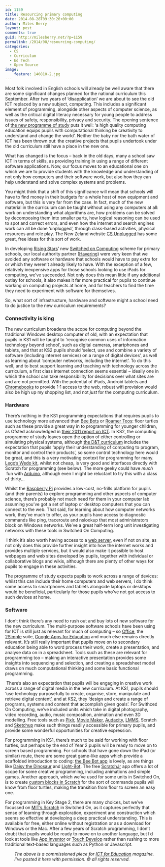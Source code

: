 ```yaml
---
id: 1159
title: Resourcing primary computing
date: 2014-08-28T09:30:26+00:00
author: Miles Berry
layout: post
comments: true
guid: http://milesberry.net/?p=1159
permalink: /2014/08/resourcing-computing/
categories:
  - CS
  - Curriculum
  - Ed Tech
  - Open Source
image:
    feature: 140810-2.jpg
---
```

<p>
  Most folk involved in English schools will already be well aware that there are some significant changes planned for the national curriculum this September. After two years of &#8216;disapplication&#8217; we are about to see the old ICT replaced by a new subject, computing. This includes a significant element of programming, alongside other aspects of computer science, as well as the critical digital literacy necessary for young people to address issues of safety, responsibility, privacy and security. The opening sentence of <a href="https://www.gov.uk/government/publications/national-curriculum-in-england-computing-programmes-of-study/national-curriculum-in-england-computing-programmes-of-study">the new programme of study</a> puts it well: &#8216;a high quality computing education equips pupils with computational thinking be creativity to understand and change the world&#8217;. Neither the baby nor the bath water of ICT has been thrown out: the creative projects that pupils undertook under the old curriculum still have a place in the new one.
</p>

<p>
  What has changed is the focus &#8211; back in the old days, many a school saw ICT in terms of skills, as providing training in using a range of different software applications. Now, our focus moves to an educational one on which we are to provide students with the knowledge and understanding of not only how computers and their software work, but also how they can help understand and solve complex systems and problems.
</p>

<p>
  You might think that a shift of this significance will mean that schools will have to find money in their budgets for a whole host of new equipment and software, but this is very far from the case. In fact, much of the new material in the curriculum can be taught without using any computers at all: work on understanding what algorithms are, how problems can be solved by decomposing them into smaller parts, how logical reasoning can be used to spot and correct errors, and even how the internet and search engines work can all be done ‘unplugged’, through class-based activities, physical resources and role play. The New Zeland website <a href="http://csunplugged.org/">CS Unplugged</a> has some great, free ideas for this sort of work.
</p>

<p>
  In developing <a href="http://www.risingstars-uk.com/">Rising Stars</a>’ new <a href="http://www.switchedoncomputing.co.uk/">Switched on Computing</a> scheme for primary schools, our local authority partner (<a href="http://www.havering-sis.org/en_GB/index">Havering</a>) were very keen that we avoided any software or hardware that schools would have to pay extra for or which they weren&#8217;t already likely to have. With the exception of a few, relatively inexpensive apps for those schools looking to use iPads for computing, we&#8217;ve succeeded. Not only does this mean little if any additional outlay for schools, it also makes it far more practical for pupils to continue working on computing projects at home, and for teachers to find the time they need to experiment with software for themselves.
</p>

<p>
  So, what sort of infrastructure, hardware and software might a school need to do justice to the new curriculum requirements?
</p>

### Connectivity is king 

<p>
  The new curriculum broadens the scope for computing beyond the traditional Windows desktop computer of old, with an expectation that pupils in KS1 will be taught to ‘recognise common uses of information technology beyond school’, such as digital cameras, smartphones and tablets, and that at KS2 pupils should ‘select, use and combine a variety of software (including internet services) on a range of digital devices’, as well as learning about ‘computer networks, including the internet’. To do this well, and to best support learning and teaching with technology across the curriculum, a first class internet connection seems essential &#8211; ideally one in which the school can take responsibility for decisions over what sites are and are not permitted. With the potential of iPads, Android tablets and <a href="http://www.google.co.uk/intl/en_uk/chrome/devices/">Chromebooks</a> to provide 1:1 access to the web, robust wifi provision would also be high up my shopping list, and not <i>just</i> for the computing curriculum.
</p>

### Hardware 

<p>
  There’s nothing in the KS1 programming expectations that requires pupils to use technology more advanced than <a href="http://www.tts-group.co.uk/shops/tts/Products/PD1723538/Bee-Bot-Floor-Robot/">Bee Bots</a> or <a href="http://www.valiant-technology.com/us/pages/roamertoohome.php">Roamer Toos</a>: floor turtles such as these provide a great way in to programming for younger children, as Ofsted acknowledged in <a href="http://www.ofsted.gov.uk/resources/ict-schools-2008-11">their 2011 report on ICT</a>. In KS2, the computing programme of study leaves open the option of either controlling or simulating physical systems, although <a href="https://www.gov.uk/government/publications/national-curriculum-in-england-design-and-technology-programmes-of-study/national-curriculum-in-england-design-and-technology-programmes-of-study">the D&T curriculum</a> includes the expectation that pupils ‘apply their understanding of computing to program, monitor and control their products’, so some control technology here would be great, and this is a very motivating context for programming for many. <a href="http://education.lego.com/en-gb/preschool-and-school/lower-primary/7plus-education-wedo">Lego’s Wedo kit</a>, whilst not cheap, is very good and interfaces directly with Scratch for programming (see below). The more geeky could have <i>much </i> fun with <a href="http://arduino.cc/">Arduino</a>, although even I might be reluctant to try this with a class of thirty…
</p>

<p>
  Whilst the <a href="http://www.raspberrypi.org/">Raspberry Pi</a> provides a low-cost, no-frills platform for pupils (and their parents) to explore programming and other aspects of computer science, there’s probably not much need for them in your computer lab assuming you’ve got a set of laptop or desktop computers that you can connect to the web. That said, for learning about how computer networks work, they’ve much to offer, as your pupils have access to diagnostic commands like ping, traceroute and nslookup that most administrators block on Windows networks. We’ve a great half-term long unit investigating networks with these tools in Switched On Computing.
</p>

<p>
   I think it’s also worth having access to a <a href="http://arstechnica.com/gadgets/2012/11/how-to-set-up-a-safe-and-secure-web-server/">web server</a>, even if not on site, as not only does this provide further insight into how the internet works and provides multiple services, but it would also make it possible to host webpages and web sites developed by pupils, together with individual or collaborative blogs and wikis, although there are plenty of other ways for pupils to engage in these activities.
</p>

<p>
  The programme of study expects pupils to work across a range of devices: whilst this can include their home computers and web servers, I do think some access to smartphones and tablets alongside laptops or desktops would be beneficial, particularly for those pupils who’ve not got access to such devices at home.
</p>

### Software

<p>
  I don’t think there’s any need to rush out and buy lots of new software for the new curriculum. The multi-purpose software schools have been using for ICT is still just as relevant for much of computing &#8211; so <a href="http://office.microsoft.com/en-gb/">Office</a>, the <a href="https://www.2simple.com/">2Simple</a> suite, <a href="http://www.google.co.uk/enterprise/apps/education/">Google Apps for Education</a> and much else remains directly relevant. It’s still really important that pupils move on to secondary education being able to word process their work, create a presentation, and analyse data on in a spreadsheet. Tools such as these are relevant for programming too &#8211; making an interactive presentation provides some insights into sequencing and selection, and creating a spreadsheet model draws on much computational thinking and some basic functional programming.
</p>

<p>
   There’s also an expectation that pupils will be engaging in creative work across a range of digital media in the new curriculum. At KS1, pupils should ‘use technology purposefully to create, organise, store, manipulate and retrieve digital content’, and at KS2, they ‘design and create a range of programs, systems and content that accomplish given goals’. For Swithced On Computing, we’ve included units which take in digital photography, video recording, audio, music composition, animation and even 3D modelling. Free tools such as <a href="http://pixlr.com/">Pixlr</a>, <a href="http://windows.microsoft.com/en-gb/windows-live/movie-maker">Movie Maker</a>, <a href="http://audacity.sourceforge.net/">Audacity</a>, <a href="http://lmms.sourceforge.net/home.php">LMMS</a>, Scratch and <a href="http://www.sketchup.com/">Sketchup</a> make such things readily accessible for primary pupils, and provide some wonderful opportunities for creative expression.
</p>

<p>
  For programming in KS1, there’s much to be said for working with floor turtles, but perhaps by the end of Year 2 pupils will be ready to move on to screen based programming. For schools that have gone down the iPad (or similar) route, there are some great game-like apps which provide a scaffolded introduction to coding: <a href="https://itunes.apple.com/gb/app/bee-bot/id500131639?mt=8">the Bee Bot app</a> is lovely, as are things like <a href="https://itunes.apple.com/gb/app/daisy-the-dinosaur/id490514278?mt=8">Daisy the Dinosaur</a> and <a href="http://armorgames.com/play/6061/light-bot-20">Light-Bot</a>. The free <a href="https://itunes.apple.com/gb/app/scratchjr/id895485086?mt=8">ScratchJr</a> app offers a lot of scope for some creative programming, including animations and simple games. Another approach, which we’ve used for some units in Switched On, is to create <a href="http://community.computingatschool.org.uk/resources/2260">custom blocks in Scratch</a> for the sort of commands pupils will know from floor turtles, making the transition from floor to screen an easy one.
</p>

<p>
  For programming in Key Stage 2, there are many choices, but we’ve focussed on <a href="http://scratch.mit.edu/">MIT’s Scratch</a> in Switched On, as it captures perfectly that sense of learning through exploration, experiment and construction which seems so effective at developing a deep practical understanding. This is available for free, either online without registration or as a download for Windows or the Mac. After a few years of Scratch programming, I don’t doubt that pupils would be ready to move on to another language, but I’d look at tools like <a href="http://appinventor.mit.edu/explore/">App Inventor</a> or <a href="https://www.touchdevelop.com/">Touch Develop</a> rather than rushing to more traditional text-based languages such as Python or Javascript.
</p>

<p style="padding-left: 30px;">
  <em>The above is a commissioned piece for <a href="http://www.ictforeducation.co.uk/">ICT for Education</a> magazine. I&#8217;ve posted it here with permission. © all rights reserved.</em>
</p>
